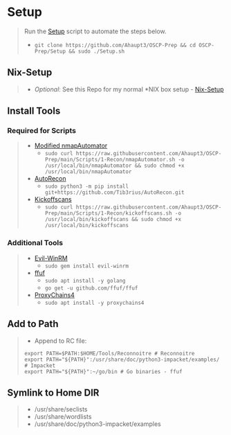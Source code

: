 # Setup

> Run the [Setup](Setup.sh) script to automate the steps below.
>
> - `git clone https://github.com/Ahaupt3/OSCP-Prep && cd OSCP-Prep/Setup && sudo ./Setup.sh`

## Nix-Setup

> - *Optional*: See this Repo for my normal *NIX box setup - [Nix-Setup](https://github.com/Ahaupt3/Nix-Setup)

## Install Tools

### Required for Scripts

> - [Modified nmapAutomator](/Scripts/1-Recon/nmapAutomator.sh)
>   - `sudo curl https://raw.githubusercontent.com/Ahaupt3/OSCP-Prep/main/Scripts/1-Recon/nmapAutomator.sh -o /usr/local/bin/nmapAutomator && sudo chmod +x /usr/local/bin/nmapAutomator`
> - [AutoRecon](https://github.com/Tib3rius/AutoRecon)
>   - `sudo python3 -m pip install git+https://github.com/Tib3rius/AutoRecon.git`
> - [Kickoffscans](/Scripts/1-Recon/kickoffscans.sh)
>   - `sudo curl https://raw.githubusercontent.com/Ahaupt3/OSCP-Prep/main/Scripts/1-Recon/kickoffscans.sh -o /usr/local/bin/kickoffscans && sudo chmod +x /usr/local/bin/kickoffscans`

### Additional Tools

> - [Evil-WinRM](https://github.com/Hackplayers/evil-winrm)
>   - `sudo gem install evil-winrm`
> - [ffuf](https://github.com/ffuf/ffuf/)
>   - `sudo apt install -y golang`
>   - `go get -u github.com/ffuf/ffuf`
> - [ProxyChains4](https://github.com/haad/proxychains)
>   - `sudo apt install -y proxychains4`

## Add to Path

> - Append to RC file:
>
> ```shell
> export PATH=$PATH:$HOME/Tools/Reconnoitre # Reconnoitre
> export PATH="${PATH}":/usr/share/doc/python3-impacket/examples/ # Impacket
> export PATH="${PATH}":~/go/bin # Go binaries - ffuf
> ```

## Symlink to Home DIR

> - /usr/share/seclists
> - /usr/share/wordlists
> - /usr/share/doc/python3-impacket/examples
